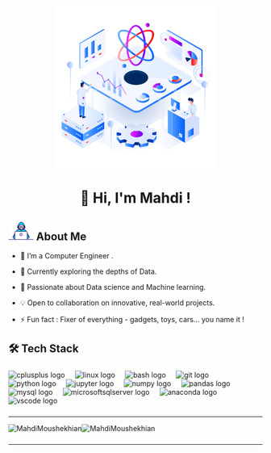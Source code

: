 <div align="center">
  <img height="320" src="src/new_banner.png"/>
</div>

<h1 align="center">👋 Hi, I'm Mahdi !  </h1>

## <img src="src/Developer.gif" width="50" /> About Me


- 👀 I’m a Computer Engineer .

- 🌱 Currently exploring the depths of Data.

- 🚀 Passionate about Data science and Machine learning.

- 💡 Open to collaboration on innovative, real-world projects.

- ⚡ Fun fact : Fixer of everything - gadgets, toys, cars... you name it !

</p>

## 🛠  Tech Stack 


###

<div align="left">
  <img src="https://skillicons.dev/icons?i=cpp" height="40" alt="cplusplus logo"  />
  <img width="12" />
  <img src="https://cdn.jsdelivr.net/gh/devicons/devicon/icons/linux/linux-original.svg" height="40" alt="linux logo"  />
  <img width="12" />
  <img src="https://skillicons.dev/icons?i=bash" height="40" alt="bash logo"  />
  <img width="12" />
  <img src="https://cdn.jsdelivr.net/gh/devicons/devicon/icons/git/git-original.svg" height="40" alt="git logo"  />
  <img width="12" />
  <img src="https://cdn.jsdelivr.net/gh/devicons/devicon/icons/python/python-original.svg" height="40" alt="python logo"  />
  <img width="12" />
  <img src="https://cdn.jsdelivr.net/gh/devicons/devicon/icons/jupyter/jupyter-original-wordmark.svg" height="40" alt="jupyter logo"  />
  <img width="12" />
  <img src="https://cdn.jsdelivr.net/gh/devicons/devicon/icons/numpy/numpy-original.svg" height="40" alt="numpy logo"  />
  <img width="12" />
  <img src="https://cdn.jsdelivr.net/gh/devicons/devicon/icons/pandas/pandas-original.svg" height="40" alt="pandas logo"  />
  <img width="12" />
  <img src="https://skillicons.dev/icons?i=mysql" height="40" alt="mysql logo"  />
  <img width="12" />
  <img src="https://cdn.jsdelivr.net/gh/devicons/devicon/icons/microsoftsqlserver/microsoftsqlserver-plain.svg" height="40" alt="microsoftsqlserver logo"  />
  <img width="12" />
  <img src="https://cdn.jsdelivr.net/gh/devicons/devicon/icons/anaconda/anaconda-original.svg" height="40" alt="anaconda logo"  />
  <img width="12" />
  <!-- <img src="https://cdn.jsdelivr.net/gh/devicons/devicon/icons/docker/docker-original.svg" height="40" alt="docker logo"  /> -->
  <img width="12" />
  <img src="https://cdn.jsdelivr.net/gh/devicons/devicon/icons/vscode/vscode-original.svg" height="40" alt="vscode logo"  />
  <img width="12" />

###

---

<div style="display:flex;">
<img align="left" src="https://github-readme-stats.vercel.app/api/top-langs?username=MahdiMoushekhian&layout=donut&theme=nord&hide_title=true&hide_border=true&text_color=B3B3B3&bg_color=00000000" alt="MahdiMoushekhian"  />
<img src="https://github-readme-stats.vercel.app/api?username=MahdiMoushekhian&theme=nord&hide_title=true&hide_border=true&text_color=B3B3B3&bg_color=00000000&rank_icon=github&hide=issues,prs"  alt="MahdiMoushekhian"  />
</div>

###
---

<!-- ## 📫 How to reach me :  -->

<!---

- 👋 Hi, I’m @MahdiMoushekhian
- 👀 I’m interested in ...
- 🌱 I’m currently learning ...
- 💞️ I’m looking to collaborate on ...
- 📫 How to reach me ...
- 😄 Pronouns: ...
- ⚡ Fun fact: ...

<!---
MahdiMoushekhian/MahdiMoushekhian is a ✨ special ✨ repository because its `README.md` (this file) appears on your GitHub profile.
You can click the Preview link to take a look at your changes.
--->
